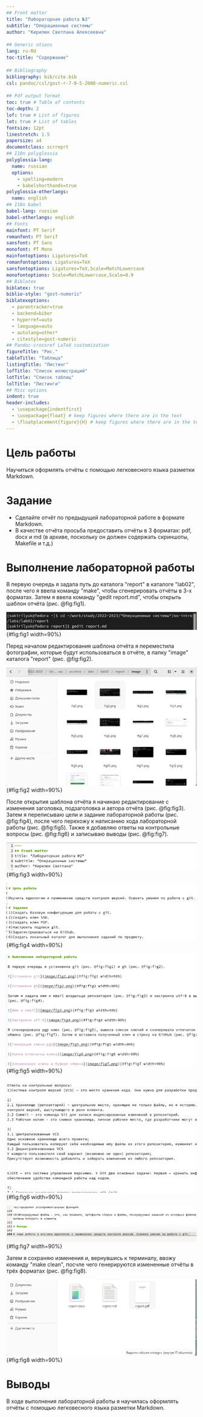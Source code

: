 ```yaml
---
## Front matter
title: "Лабораторная работа №3"
subtitle: "Операционные системы"
author: "Кирилюк Светлана Алексеевна"

## Generic otions
lang: ru-RU
toc-title: "Содержание"

## Bibliography
bibliography: bib/cite.bib
csl: pandoc/csl/gost-r-7-0-5-2008-numeric.csl

## Pdf output format
toc: true # Table of contents
toc-depth: 2
lof: true # List of figures
lot: true # List of tables
fontsize: 12pt
linestretch: 1.5
papersize: a4
documentclass: scrreprt
## I18n polyglossia
polyglossia-lang:
  name: russian
  options:
	- spelling=modern
	- babelshorthands=true
polyglossia-otherlangs:
  name: english
## I18n babel
babel-lang: russian
babel-otherlangs: english
## Fonts
mainfont: PT Serif
romanfont: PT Serif
sansfont: PT Sans
monofont: PT Mono
mainfontoptions: Ligatures=TeX
romanfontoptions: Ligatures=TeX
sansfontoptions: Ligatures=TeX,Scale=MatchLowercase
monofontoptions: Scale=MatchLowercase,Scale=0.9
## Biblatex
biblatex: true
biblio-style: "gost-numeric"
biblatexoptions:
  - parentracker=true
  - backend=biber
  - hyperref=auto
  - language=auto
  - autolang=other*
  - citestyle=gost-numeric
## Pandoc-crossref LaTeX customization
figureTitle: "Рис."
tableTitle: "Таблица"
listingTitle: "Листинг"
lofTitle: "Список иллюстраций"
lotTitle: "Список таблиц"
lolTitle: "Листинги"
## Misc options
indent: true
header-includes:
  - \usepackage{indentfirst}
  - \usepackage{float} # keep figures where there are in the text
  - \floatplacement{figure}{H} # keep figures where there are in the text
---
```


# Цель работы

Научиться оформлять отчёты с помощью легковесного языка разметки Markdown.

# Задание

- Сделайте отчёт по предыдущей лабораторной работе в формате Markdown. 
- В качестве отчёта просьба предоставить отчёты в 3 форматах: pdf, docx и md (в архиве, поскольку он должен содержать скриншоты, Makefile и т.д.)

# Выполнение лабораторной работы

В первую очередь я задала путь до каталога "report" в каталоге "lab02", после чего я ввела команду "make", чтобы сгенерировать отчёты в 3-х форматах. Затем я ввела команду "gedit report.md", чтобы открыть шаблон отчёта (рис. @fig:fig1).

![Открытие шаблона отчёта](image/fig1.png){#fig:fig1 width=90%}

Перед началом редактирования шаблона отчёта я переместила фотографии, которые будут использоваться в отчёте, в папку "image" каталога "report" (рис. @fig:fig2).

![Перемещение фотографий](image/fig2.png){#fig:fig2 width=90%}

После открытия шаблона отчёта я начинаю редактирование с изменения заголовка, подзаголовка и автора отчёта (рис. @fig:fig3). Затем я переписываю цели и задание лабораторной работы (рис. @fig:fig4), после чего перехожу к написанию хода лабораторной работы (рис. @fig:fig5). Также я добавляю ответы на контрольные вопросы (рис. @fig:fig6) и записываю выводы (рис. @fig:fig7). 

![Заголовок, подзаголовок, автор отчёта](image/fig3.png){#fig:fig3 width=90%}

![Цели и задачи](image/fig4.png){#fig:fig4 width=90%}

![Ход лабораторной работы](image/fig5.png){#fig:fig5 width=90%}

![Ответы на контрольные вопросы](image/fig6.png){#fig:fig6 width=90%}

![Выводы](image/fig7.png){#fig:fig7 width=90%}

Затем я сохраняю изменения и, вернувшись к терминалу, ввожу команду "make clean", посчле чего генерируются измененные отчёты в трёх форматах (рис. @fig:fig8).

![Ввод команды](image/fig8.png){#fig:fig8 width=90%}

# Выводы

В ходе выполнения лабораторной работы я научилась оформлять отчёты с помощью легковесного языка разметки Markdown.
